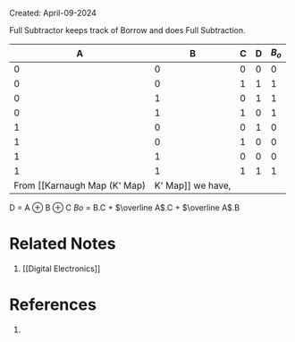 Created: April-09-2024

Full Subtractor keeps track of Borrow and does Full Subtraction.

| A   | B   | C   | D   | $B_o$ |
| --- | --- | --- | --- | ----- |
| 0   | 0   | 0   | 0   | 0     |
| 0   | 0   | 1   | 1   | 1     |
| 0   | 1   | 0   | 1   | 1     |
| 0   | 1   | 1   | 0   | 1     |
| 1   | 0   | 0   | 1   | 0     |
| 1   | 0   | 1   | 0   | 0     |
| 1   | 1   | 0   | 0   | 0     |
| 1   | 1   | 1   | 1   | 1     |
From [[Karnaugh Map (K' Map)|K' Map]] we have,

D = A $\oplus$ B $\oplus$ C
$Bo$ = B.C + $\overline A$.C + $\overline A$.B

# Related Notes

1. [[Digital Electronics]]
# References

1. 